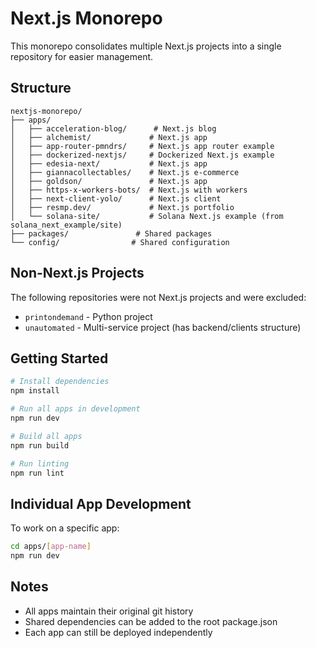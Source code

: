 # Next.js Monorepo

This monorepo consolidates multiple Next.js projects into a single repository for easier management.

## Structure

```
nextjs-monorepo/
├── apps/
│   ├── acceleration-blog/      # Next.js blog
│   ├── alchemist/             # Next.js app
│   ├── app-router-pmndrs/     # Next.js app router example
│   ├── dockerized-nextjs/     # Dockerized Next.js example
│   ├── edesia-next/           # Next.js app
│   ├── giannacollectables/    # Next.js e-commerce
│   ├── goldson/               # Next.js app
│   ├── https-x-workers-bots/  # Next.js with workers
│   ├── next-client-yolo/      # Next.js client
│   ├── resmp.dev/             # Next.js portfolio
│   └── solana-site/           # Solana Next.js example (from solana_next_example/site)
├── packages/               # Shared packages
└── config/                # Shared configuration
```

## Non-Next.js Projects

The following repositories were not Next.js projects and were excluded:
- `printondemand` - Python project
- `unautomated` - Multi-service project (has backend/clients structure)

## Getting Started

```bash
# Install dependencies
npm install

# Run all apps in development
npm run dev

# Build all apps
npm run build

# Run linting
npm run lint
```

## Individual App Development

To work on a specific app:

```bash
cd apps/[app-name]
npm run dev
```

## Notes

- All apps maintain their original git history
- Shared dependencies can be added to the root package.json
- Each app can still be deployed independently